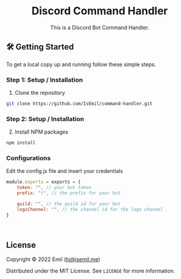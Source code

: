 <!-- Title -->
<h1 align="center">Discord Command Handler</h1>
  <p align="center">
    This is a Discord Bot Command Handler.
    <br />
</h1>

<!-- Getting Started -->

## 🛠 Getting Started

To get a local copy up and running follow these simple steps.
<br/>

<!-- Installation -->

### **Step 1:** Setup / Installation

1. Clone the repository

```sh
git clone https://github.com/IsEmil/command-handler.git
```

### **Step 2:** Setup / Installation

2. Install NPM packages

```sh
npm install
```

### Configurations

Edit the config.js file and insert your credentials

```js
module.exports = exports = {
    token: "", // your bot token
    prefix: "!", // the prefix for your bot

    guild: "", // the guild id for your bot
    logsChannel: "", // the channel id for the logs channel
}
```

<br/>

<!-- License -->
## License

Copyright © 2022 Emil (hi@isemil.me)

Distributed under the MIT License. See `LICENSE` for more information.
